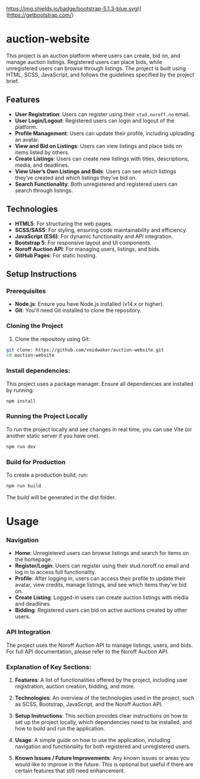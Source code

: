 https://img.shields.io/badge/bootstrap-5.1.3-blue.svg)](https://getbootstrap.com/)
# auction-website

This project is an auction platform where users can create, bid on, and manage auction listings. Registered users can place bids, while unregistered users can browse through listings. The project is built using HTML, SCSS, JavaScript, and follows the guidelines specified by the project brief.

## Features

- **User Registration**: Users can register using their `stud.noroff.no` email.
- **User Login/Logout**: Registered users can login and logout of the platform.
- **Profile Management**: Users can update their profile, including uploading an avatar.
- **View and Bid on Listings**: Users can view listings and place bids on items listed by others.
- **Create Listings**: Users can create new listings with titles, descriptions, media, and deadlines.
- **View User’s Own Listings and Bids**: Users can see which listings they’ve created and which listings they’ve bid on.
- **Search Functionality**: Both unregistered and registered users can search through listings.

## Technologies

- **HTML5**: For structuring the web pages.
- **SCSS/SASS**: For styling, ensuring code maintainability and efficiency.
- **JavaScript (ES6)**: For dynamic functionality and API integration.
- **Bootstrap 5**: For responsive layout and UI components.
- **Noroff Auction API**: For managing users, listings, and bids.
- **GitHub Pages**: For static hosting.

## Setup Instructions

### Prerequisites
- **Node.js**: Ensure you have Node.js installed (v14.x or higher).
- **Git**: You'll need Git installed to clone the repository.

### Cloning the Project

1. Clone the repository using Git:

```bash
git clone: https://github.com/voidwaker/auction-website.git
cd auction-website
```
### Install dependencies:
This project uses a package manager. Ensure all dependencies are installed by running:
```bash
npm install
```
### Running the Project Locally
To run the project locally and see changes in real time, you can use Vite (or another static server if you have one).
```bash
npm run dev
```
### Build for Production
To create a production build, run:
```bash
npm run build
```
The build will be generated in the dist folder.

# Usage

### Navigation
- **Home**: Unregistered users can browse listings and search for items on the homepage.
- **Register/Login**: Users can register using their stud.noroff.no email and log in to access full functionality.
- **Profile**: After logging in, users can access their profile to update their avatar, view credits, manage listings, and see which items they’ve bid on.
- **Create Listing**: Logged-in users can create auction listings with media and deadlines.
- **Bidding**: Registered users can bid on active auctions created by other users.
### API Integration
The project uses the Noroff Auction API to manage listings, users, and bids. For full API documentation, please refer to the Noroff Auction API.

### Explanation of Key Sections:

1. **Features**: A list of functionalities offered by the project, including user registration, auction creation, bidding, and more.
   
2. **Technologies**: An overview of the technologies used in the project, such as SCSS, Bootstrap, JavaScript, and the Noroff Auction API.

3. **Setup Instructions**: This section provides clear instructions on how to set up the project locally, which dependencies need to be installed, and how to build and run the application.

4. **Usage**: A simple guide on how to use the application, including navigation and functionality for both registered and unregistered users.

5. **Known Issues / Future Improvements**: Any known issues or areas you would like to improve in the future. This is optional but useful if there are certain features that still need enhancement.



